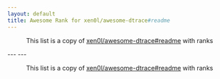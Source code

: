 ```yaml
---
layout: default
title: Awesome Rank for xen0l/awesome-dtrace#readme
---
```


<p align="center">
	This list is a copy of <a href="https://github.com/xen0l/awesome-dtrace#readme">xen0l/awesome-dtrace#readme</a> with ranks
</p>
---
---
<p align="center">
	This list is a copy of <a href="https://github.com/xen0l/awesome-dtrace#readme">xen0l/awesome-dtrace#readme</a> with ranks
</p>
